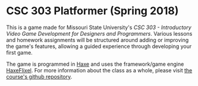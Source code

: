 # CSC 303 Platformer (Spring 2018)

This is a game made for Missouri State University's *CSC 303 - Introductory Video Game Development for Designers and 
Programmers*. Various lessons and homework assignments will be structured around adding or improving the game's 
features, allowing a guided experience through developing your first game.

The game is programmed in [Haxe](www.haxe.org) and uses the framework/game engine [HaxeFlixel](www.haxeflixel.com). 
For more information about the class as a whole, please visit 
[the course's github repository](https://github.com/SamBumgardner/Intro-To-Video-Game-Development).
